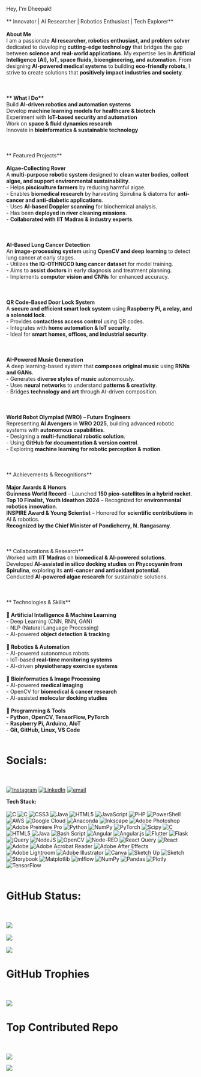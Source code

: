   Hey, I'm Dheepak!  <br><br> ** Innovator | AI Researcher | Robotics Enthusiast | Tech Explorer**  <br><br> **About Me**  <br>I am a passionate **AI researcher, robotics enthusiast, and problem solver** dedicated to developing **cutting-edge technology** that bridges the gap between **science and real-world applications**. My expertise lies in **Artificial Intelligence (AI), IoT, space fluids, bioengineering, and automation**. From designing **AI-powered medical systems** to building **eco-friendly robots**, I strive to create solutions that **positively impact industries and society**.  <br><br><br><br> <b>** What I Do**</b> <br>Build **AI-driven robotics and automation systems**  <br> Develop **machine learning models for healthcare & biotech**  <br> Experiment with **IoT-based security and automation**  <br> Work on **space & fluid dynamics research**  <br> Innovate in **bioinformatics & sustainable technology**  <br><br><br><br> ** Featured Projects**  <br><br>  **Algae-Collecting Rover**  <br>A **multi-purpose robotic system** designed to **clean water bodies, collect algae, and support environmental sustainability**.  <br>-  Helps **pisciculture farmers** by reducing harmful algae.  <br>-  Enables **biomedical research** by harvesting Spirulina & diatoms for **anti-cancer and anti-diabetic applications**.  <br>-  Uses **AI-based Doppler scanning** for biochemical analysis.  <br>-  Has been **deployed in river cleaning missions**.  <br>- **Collaborated with IIT Madras & industry experts**.  <br><br><br><br>  **AI-Based Lung Cancer Detection**  <br>An **image-processing system** using **OpenCV and deep learning** to detect lung cancer at early stages.  <br>-  Utilizes **the IQ-OTHNCCD lung cancer dataset** for model training.  <br>-  Aims to **assist doctors** in early diagnosis and treatment planning.  <br>-  Implements **computer vision and CNNs** for enhanced accuracy.  <br><br><br><br>  **QR Code-Based Door Lock System**  <br>A **secure and efficient smart lock system** using **Raspberry Pi, a relay, and a solenoid lock**.  <br>-  Provides **contactless access control** using QR codes.  <br>-  Integrates with **home automation & IoT security**.  <br>-  Ideal for **smart homes, offices, and industrial security**.  <br><br><br><br>  **AI-Powered Music Generation**  <br>A deep learning-based system that **composes original music** using **RNNs and GANs**.  <br>-  Generates **diverse styles of music** autonomously.  <br>-  Uses **neural networks** to understand **patterns & creativity**.  <br>-  Bridges **technology and art** through AI-driven composition.  <br><br><br><br>  **World Robot Olympiad (WRO) – Future Engineers**  <br>Representing **AI Avengers** in **WRO 2025**, building advanced robotic systems with **autonomous capabilities**.  <br>-  Designing a **multi-functional robotic solution**.  <br>-  Using **GitHub for documentation & version control**.  <br>-  Exploring **machine learning for robotic perception & motion**.  <br><br><br><br> ** Achievements & Recognitions**  <br><br>  **Major Awards & Honors**  <br> **Guinness World Record** – Launched **150 pico-satellites in a hybrid rocket**.  <br> **Top 10 Finalist, Youth Ideathon 2024** – Recognized for **environmental robotics innovation**.  <br> **INSPIRE Award & Young Scientist** – Honored for **scientific contributions** in AI & robotics.  <br> **Recognized by the Chief Minister of Pondicherry, N. Rangasamy**.  <br><br><br><br> ** Collaborations & Research**  <br> Worked with **IIT Madras** on **biomedical & AI-powered solutions**.  <br> Developed **AI-assisted in silico docking studies** on **Phycocyanin from Spirulina**, exploring its **anti-cancer and antioxidant potential**.  <br> Conducted **AI-powered algae research** for sustainable solutions.  <br><br><br><br> ** Technologies & Skills**  <br><br> **🔹 Artificial Intelligence & Machine Learning**  <br>- Deep Learning (CNN, RNN, GAN)  <br>- NLP (Natural Language Processing)  <br>- AI-powered **object detection & tracking**  <br><br> **🔹 Robotics & Automation**  <br>- AI-powered autonomous robots  <br>- IoT-based **real-time monitoring systems**  <br>- AI-driven **physiotherapy exercise systems**  <br><br> **🔹 Bioinformatics & Image Processing**  <br>- AI-powered **medical imaging**  <br>- OpenCV for **biomedical & cancer research**  <br>- AI-assisted **molecular docking studies**  <br><br> **🔹 Programming & Tools**  <br>- **Python, OpenCV, TensorFlow, PyTorch**  <br>- **Raspberry Pi, Arduino, AIoT**  <br>- **Git, GitHub, Linux, VS Code**  <br><br> 


 <strong><h1> Socials:</h1></strong>
 <br>
 <br>
[![Instagram](https://img.shields.io/badge/Instagram-%23E4405F.svg?logo=Instagram&logoColor=white)](https://instagram.com/lillibot2054) [![LinkedIn](https://img.shields.io/badge/LinkedIn-%230077B5.svg?logo=linkedin&logoColor=white)](https://linkedin.com/in/lillibot2054) [![email](https://img.shields.io/badge/Email-D14836?logo=gmail&logoColor=white)](mailto:lillibot2054@gmail.com) 

<strong>Tech Stack:</strong>
 <br>
 <br>
![C](https://img.shields.io/badge/c-%2300599C.svg?style=for-the-badge&logo=c&logoColor=white) ![C](https://img.shields.io/badge/c%23-%23239120.svg?style=for-the-badge&logo=csharp&logoColor=white) ![CSS3](https://img.shields.io/badge/css3-%231572B6.svg?style=for-the-badge&logo=css3&logoColor=white) ![Java](https://img.shields.io/badge/java-%23ED8B00.svg?style=for-the-badge&logo=openjdk&logoColor=white) ![HTML5](https://img.shields.io/badge/html5-%23E34F26.svg?style=for-the-badge&logo=html5&logoColor=white) ![JavaScript](https://img.shields.io/badge/javascript-%23323330.svg?style=for-the-badge&logo=javascript&logoColor=%23F7DF1E) ![PHP](https://img.shields.io/badge/php-%23777BB4.svg?style=for-the-badge&logo=php&logoColor=white) ![PowerShell](https://img.shields.io/badge/PowerShell-%235391FE.svg?style=for-the-badge&logo=powershell&logoColor=white) ![AWS](https://img.shields.io/badge/AWS-%23FF9900.svg?style=for-the-badge&logo=amazon-aws&logoColor=white) ![Google Cloud](https://img.shields.io/badge/GoogleCloud-%234285F4.svg?style=for-the-badge&logo=google-cloud&logoColor=white) ![Anaconda](https://img.shields.io/badge/Anaconda-%2344A833.svg?style=for-the-badge&logo=anaconda&logoColor=white) ![Inkscape](https://img.shields.io/badge/Inkscape-e0e0e0?style=for-the-badge&logo=inkscape&logoColor=080A13) ![Adobe Photoshop](https://img.shields.io/badge/adobe%20photoshop-%2331A8FF.svg?style=for-the-badge&logo=adobe%20photoshop&logoColor=white) ![Adobe Premiere Pro](https://img.shields.io/badge/Adobe%20Premiere%20Pro-9999FF.svg?style=for-the-badge&logo=Adobe%20Premiere%20Pro&logoColor=white) ![Python](https://img.shields.io/badge/python-3670A0?style=for-the-badge&logo=python&logoColor=ffdd54) ![NumPy](https://img.shields.io/badge/numpy-%23013243.svg?style=for-the-badge&logo=numpy&logoColor=white) ![PyTorch](https://img.shields.io/badge/PyTorch-%23EE4C2C.svg?style=for-the-badge&logo=PyTorch&logoColor=white) ![Scipy](https://img.shields.io/badge/SciPy-%230C55A5.svg?style=for-the-badge&logo=scipy&logoColor=%white) ![C](https://img.shields.io/badge/c-%2300599C.svg?style=for-the-badge&logo=c&logoColor=white) ![HTML5](https://img.shields.io/badge/html5-%23E34F26.svg?style=for-the-badge&logo=html5&logoColor=white) ![Java](https://img.shields.io/badge/java-%23ED8B00.svg?style=for-the-badge&logo=openjdk&logoColor=white) ![Bash Script](https://img.shields.io/badge/bash_script-%23121011.svg?style=for-the-badge&logo=gnu-bash&logoColor=white) ![Angular](https://img.shields.io/badge/angular-%23DD0031.svg?style=for-the-badge&logo=angular&logoColor=white) ![Angular.js](https://img.shields.io/badge/angular.js-%23E23237.svg?style=for-the-badge&logo=angularjs&logoColor=white) ![Flutter](https://img.shields.io/badge/Flutter-%2302569B.svg?style=for-the-badge&logo=Flutter&logoColor=white) ![Flask](https://img.shields.io/badge/flask-%23000.svg?style=for-the-badge&logo=flask&logoColor=white) ![jQuery](https://img.shields.io/badge/jquery-%230769AD.svg?style=for-the-badge&logo=jquery&logoColor=white) ![NodeJS](https://img.shields.io/badge/node.js-6DA55F?style=for-the-badge&logo=node.js&logoColor=white) ![OpenCV](https://img.shields.io/badge/opencv-%23white.svg?style=for-the-badge&logo=opencv&logoColor=white) ![Node-RED](https://img.shields.io/badge/Node--RED-%238F0000.svg?style=for-the-badge&logo=node-red&logoColor=white) ![React Query](https://img.shields.io/badge/-React%20Query-FF4154?style=for-the-badge&logo=react%20query&logoColor=white) ![React](https://img.shields.io/badge/react-%2320232a.svg?style=for-the-badge&logo=react&logoColor=%2361DAFB) ![Adobe](https://img.shields.io/badge/adobe-%23FF0000.svg?style=for-the-badge&logo=adobe&logoColor=white) ![Adobe Acrobat Reader](https://img.shields.io/badge/Adobe%20Acrobat%20Reader-EC1C24.svg?style=for-the-badge&logo=Adobe%20Acrobat%20Reader&logoColor=white) ![Adobe After Effects](https://img.shields.io/badge/Adobe%20After%20Effects-9999FF.svg?style=for-the-badge&logo=Adobe%20After%20Effects&logoColor=white) ![Adobe Lightroom](https://img.shields.io/badge/Adobe%20Lightroom-31A8FF.svg?style=for-the-badge&logo=Adobe%20Lightroom&logoColor=white) ![Adobe Illustrator](https://img.shields.io/badge/adobe%20illustrator-%23FF9A00.svg?style=for-the-badge&logo=adobe%20illustrator&logoColor=white) ![Canva](https://img.shields.io/badge/Canva-%2300C4CC.svg?style=for-the-badge&logo=Canva&logoColor=white) ![Sketch Up](https://img.shields.io/badge/SketchUp-005F9E?style=for-the-badge&logo=sketchup&logoColor=white) ![Sketch](https://img.shields.io/badge/Sketch-FFB387?style=for-the-badge&logo=sketch&logoColor=black) ![Storybook](https://img.shields.io/badge/-Storybook-FF4785?style=for-the-badge&logo=storybook&logoColor=white) ![Matplotlib](https://img.shields.io/badge/Matplotlib-%23ffffff.svg?style=for-the-badge&logo=Matplotlib&logoColor=black) ![mlflow](https://img.shields.io/badge/mlflow-%23d9ead3.svg?style=for-the-badge&logo=numpy&logoColor=blue) ![NumPy](https://img.shields.io/badge/numpy-%23013243.svg?style=for-the-badge&logo=numpy&logoColor=white) ![Pandas](https://img.shields.io/badge/pandas-%23150458.svg?style=for-the-badge&logo=pandas&logoColor=white) ![Plotly](https://img.shields.io/badge/Plotly-%233F4F75.svg?style=for-the-badge&logo=plotly&logoColor=white) ![TensorFlow](https://img.shields.io/badge/TensorFlow-%23FF6F00.svg?style=for-the-badge&logo=TensorFlow&logoColor=white)
<br>
<br>
<strong><h1>  GitHub Status:</h1></strong>
<br>
<br>
![](https://github-readme-stats.vercel.app/api?username=lillibot2054&theme=blueberry&hide_border=false&include_all_commits=false&count_private=false)<br/>
<br>
![](https://nirzak-streak-stats.vercel.app/?user=lillibot2054&theme=blueberry&hide_border=false)<br/>
<br>
![](https://github-readme-stats.vercel.app/api/top-langs/?username=lillibot2054&theme=blueberry&hide_border=false&include_all_commits=false&count_private=false&layout=compact)

<strong> <h1> GitHub Trophies</h1></strong>
<br>
<br>
![](https://github-profile-trophy.vercel.app/?username=lillibot2054&theme=radical&no-frame=false&no-bg=true&margin-w=4)

<strong> <h1> Top Contributed Repo </h1> </strong>
<br>
<br>
![](https://github-contributor-stats.vercel.app/api?username=lillibot2054&limit=5&theme=dark&combine_all_yearly_contributions=true)


[![](https://visitcount.itsvg.in/api?id=lillibot2054&icon=2&color=7)](https://visitcount.itsvg.in)


